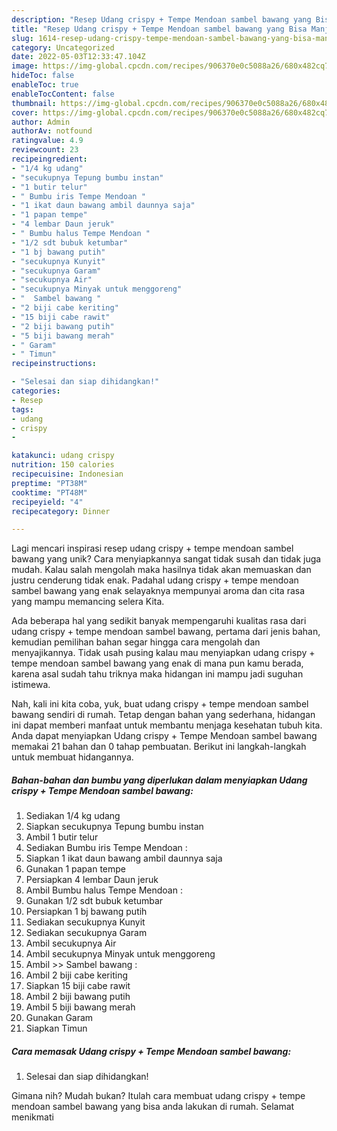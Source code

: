 ```yaml
---
description: "Resep Udang crispy + Tempe Mendoan sambel bawang yang Bisa Manjain Lidah"
title: "Resep Udang crispy + Tempe Mendoan sambel bawang yang Bisa Manjain Lidah"
slug: 1614-resep-udang-crispy-tempe-mendoan-sambel-bawang-yang-bisa-manjain-lidah
category: Uncategorized
date: 2022-05-03T12:33:47.104Z
image: https://img-global.cpcdn.com/recipes/906370e0c5088a26/680x482cq70/udang-crispy-tempe-mendoan-sambel-bawang-foto-resep-utama.jpg
hideToc: false
enableToc: true
enableTocContent: false
thumbnail: https://img-global.cpcdn.com/recipes/906370e0c5088a26/680x482cq70/udang-crispy-tempe-mendoan-sambel-bawang-foto-resep-utama.jpg
cover: https://img-global.cpcdn.com/recipes/906370e0c5088a26/680x482cq70/udang-crispy-tempe-mendoan-sambel-bawang-foto-resep-utama.jpg
author: Admin
authorAv: notfound
ratingvalue: 4.9
reviewcount: 23
recipeingredient:
- "1/4 kg udang"
- "secukupnya Tepung bumbu instan"
- "1 butir telur"
- " Bumbu iris Tempe Mendoan "
- "1 ikat daun bawang ambil daunnya saja"
- "1 papan tempe"
- "4 lembar Daun jeruk"
- " Bumbu halus Tempe Mendoan "
- "1/2 sdt bubuk ketumbar"
- "1 bj bawang putih"
- "secukupnya Kunyit"
- "secukupnya Garam"
- "secukupnya Air"
- "secukupnya Minyak untuk menggoreng"
- "  Sambel bawang "
- "2 biji cabe keriting"
- "15 biji cabe rawit"
- "2 biji bawang putih"
- "5 biji bawang merah"
- " Garam"
- " Timun"
recipeinstructions:

- "Selesai dan siap dihidangkan!"
categories:
- Resep
tags:
- udang
- crispy
- 

katakunci: udang crispy  
nutrition: 150 calories
recipecuisine: Indonesian
preptime: "PT38M"
cooktime: "PT48M"
recipeyield: "4"
recipecategory: Dinner

---
```





Lagi mencari inspirasi resep udang crispy + tempe mendoan sambel bawang yang unik? Cara menyiapkannya sangat tidak susah dan tidak juga mudah. Kalau salah mengolah maka hasilnya tidak akan memuaskan dan justru cenderung tidak enak. Padahal udang crispy + tempe mendoan sambel bawang yang enak selayaknya mempunyai aroma dan cita rasa yang mampu memancing selera Kita.







Ada beberapa hal yang sedikit banyak mempengaruhi kualitas rasa dari udang crispy + tempe mendoan sambel bawang, pertama dari jenis bahan, kemudian pemilihan bahan segar hingga cara mengolah dan menyajikannya. Tidak usah pusing kalau mau menyiapkan udang crispy + tempe mendoan sambel bawang yang enak di mana pun kamu berada, karena asal sudah tahu triknya maka hidangan ini mampu jadi suguhan istimewa.






Nah, kali ini kita coba, yuk, buat udang crispy + tempe mendoan sambel bawang sendiri di rumah. Tetap dengan bahan yang sederhana, hidangan ini dapat memberi manfaat untuk membantu menjaga kesehatan tubuh kita. Anda dapat menyiapkan Udang crispy + Tempe Mendoan sambel bawang memakai 21 bahan dan 0 tahap pembuatan. Berikut ini langkah-langkah untuk membuat hidangannya.

<!--inarticleads1-->

##### Bahan-bahan dan bumbu yang diperlukan dalam menyiapkan Udang crispy + Tempe Mendoan sambel bawang:

1. Sediakan 1/4 kg udang
1. Siapkan secukupnya Tepung bumbu instan
1. Ambil 1 butir telur
1. Sediakan  Bumbu iris Tempe Mendoan :
1. Siapkan 1 ikat daun bawang ambil daunnya saja
1. Gunakan 1 papan tempe
1. Persiapkan 4 lembar Daun jeruk
1. Ambil  Bumbu halus Tempe Mendoan :
1. Gunakan 1/2 sdt bubuk ketumbar
1. Persiapkan 1 bj bawang putih
1. Sediakan secukupnya Kunyit
1. Sediakan secukupnya Garam
1. Ambil secukupnya Air
1. Ambil secukupnya Minyak untuk menggoreng
1. Ambil  &gt;&gt; Sambel bawang :
1. Ambil 2 biji cabe keriting
1. Siapkan 15 biji cabe rawit
1. Ambil 2 biji bawang putih
1. Ambil 5 biji bawang merah
1. Gunakan  Garam
1. Siapkan  Timun




<!--inarticleads2-->

##### Cara memasak Udang crispy + Tempe Mendoan sambel bawang:


1. Selesai dan siap dihidangkan!



Gimana nih? Mudah bukan? Itulah cara membuat udang crispy + tempe mendoan sambel bawang yang bisa anda lakukan di rumah. Selamat menikmati
